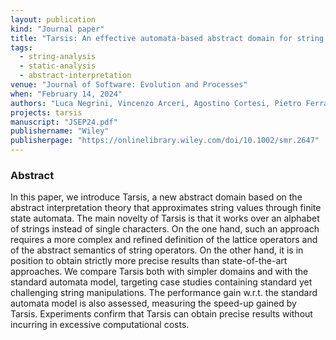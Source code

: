 ```yaml
---
layout: publication
kind: "Journal paper"
title: "Tarsis: An effective automata-based abstract domain for string analysis"
tags:
  - string-analysis
  - static-analysis
  - abstract-interpretation
venue: "Journal of Software: Evolution and Processes"
when: "February 14, 2024"
authors: "Luca Negrini, Vincenzo Arceri, Agostino Cortesi, Pietro Ferrara"
projects: tarsis
manuscript: "JSEP24.pdf"
publishername: "Wiley"
publisherpage: "https://onlinelibrary.wiley.com/doi/10.1002/smr.2647"
---
```


### Abstract

In this paper, we introduce Tarsis, a new abstract domain based on the abstract interpretation theory that approximates string values through finite state automata. The main novelty of Tarsis is that it works over an alphabet of strings instead of single characters. On the one hand, such an approach requires a more complex and refined definition of the lattice operators and of the abstract semantics of string operators. On the other hand, it is in position to obtain strictly more precise results than state-of-the-art approaches. We compare Tarsis both with simpler domains and with the standard automata model, targeting case studies containing standard yet challenging string manipulations. The performance gain w.r.t. the standard automata model is also assessed, measuring the speed-up gained by Tarsis. Experiments confirm that Tarsis can obtain precise results without incurring in excessive computational costs.
